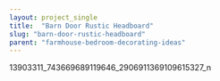 ```yaml
---
layout: project_single
title:  "Barn Door Rustic Headboard"
slug: "barn-door-rustic-headboard"
parent: "farmhouse-bedroom-decorating-ideas"
---
```

13903311_743669689119646_2906911369109615327_n